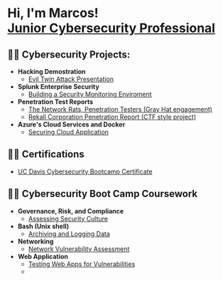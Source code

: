 <h1>Hi, I'm Marcos! <br/><a href="https://www.linkedin.com/in/marco-armenta-cybersecurity?trk=people-guest_people_search-card">Junior Cybersecurity Professional</a></h1>

<h2>👨‍💻 Cybersecurity Projects:</h2>

- <b>Hacking Demostration</b>
  - [Evil Twin Attack Presentation](https://drive.google.com/drive/folders/1p0Bfsw254B_4CAsimFbLPpKOsj_g1e_o?usp=share_link)
- <b>Splunk Enterprise Security</b>
  - [Building a Security Monitoring Enviroment](https://docs.google.com/document/d/1LP8hREaTiW2S7fn7eyIxQyjIjs9c5Vkdw7Ij_96koBU/edit?usp=sharing)
- <b>Penetration Test Reports</b>
  - [The Network Rats, Penetration Testers (Gray Hat engagement)](https://docs.google.com/document/d/18w7rZYfBy3-0fDDQ96Ft0u2hjVZRdPJAsaaXT-r_Csc/edit?usp=sharing)
  - [Rekall Corporation Penetration Report (CTF style project)](https://docs.google.com/document/d/1DXXxuDhXK3gFpD3E7_4d7X8eDMa9_hI_bJWhC5oQ828/edit?usp=sharing)
- <b>Azure's Cloud Services and Docker</b>
  - [Securing Cloud Application](https://drive.google.com/drive/folders/1lJLVPzDFF4HvtniGIfnTjX5jTPr3Hgiy?usp=sharing)
  
<h2>👨‍💻 Certifications</h2>

- [UC Davis Cybersecurity Bootcamp Certificate](https://drive.google.com/file/d/15jMR4_vr9h-bGysvrBfv7AeRTfIxHDFl/view?usp=sharing)
  
<h2>👨‍💻 Cybersecurity Boot Camp Coursework</h2>

- <b>Governance, Risk, and Compliance</b>
  - [Assessing Security Culture](https://github.com/cyberXarmenta/Assessing-Security-Culture)
- <b>Bash (Unix shell)</b>
  - [Archiving and Logging Data](https://github.com/cyberXarmenta/Archiving-and-Logging-Data)
- <b>Networking</b>
  - [Network Vulnerability Assessment](https://github.com/cyberXarmenta/Network-Vulnerability-Assessment)
- <b>Web Application</b>
  - [Testing Web Apps for Vulnerabilities](https://github.com/cyberXarmenta/Testing-Web-Apps-for-Vulnerabilities/blob/main/README.md)
  - 

